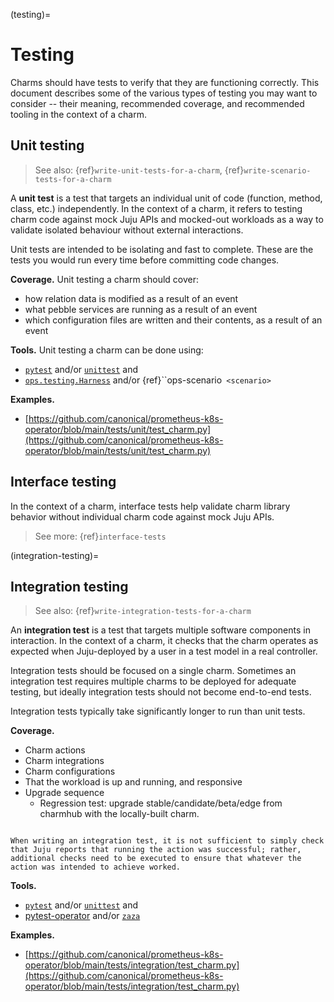 (testing)=
# Testing

Charms should have tests to verify that they are functioning correctly. This document describes some of the various types of testing you may want to consider -- their meaning, recommended coverage, and recommended tooling in the context of a charm.

<!--
These tests should cover the behaviour of the charm both in isolation (unit tests) and when used with other charms (integration tests). Charm authors should use [tox](https://tox.wiki/en/latest/index.html) to run these automated tests.

The unit and integration tests should be run on the same minor Python version as is shipped with the OS as configured under the charmcraft.yaml bases.run-on key. With tox, for Ubuntu 22.04, this can be done using:

{ref}`testenv]

basepython = python3.10
-->


## Unit testing

> See also: {ref}`write-unit-tests-for-a-charm`, {ref}`write-scenario-tests-for-a-charm`

A **unit test** is a test that targets an individual unit of code (function, method, class, etc.) independently. In the context of a charm, it refers to testing charm code against mock Juju APIs and mocked-out workloads as a way to validate isolated behaviour without external interactions.

Unit tests are intended to be isolating and fast to complete. These are the tests you would run every time before committing code changes.

**Coverage.** Unit testing a charm should cover:

- how relation data is modified as a result of an event
- what pebble services are running as a result of an event
- which configuration files are written and their contents, as a result of an event

**Tools.** Unit testing a charm can be done using:

- [`pytest`](https://pytest.org/) and/or [`unittest`](https://docs.python.org/3/library/unittest.html) and
- [`ops.testing.Harness`](https://operator-framework.readthedocs.io/en/latest/#module-ops.testing) and/or {ref}``ops-scenario` <scenario>`

<!--
Unit tests are written using the `unittest` library shipped with Python or [pytest](https://pypi.org/project/pytest/). To facilitate unit testing of charms, use the [testing harness](https://juju.is/docs/sdk/testing) specifically designed for charmed operators which is available in the [Charmed Operator SDK](https://operator-framework.readthedocs.io/en/latest/#module-ops.testing). 
-->



**Examples.**

- [https://github.com/canonical/prometheus-k8s-operator/blob/main/tests/unit/test_charm.py](https://github.com/canonical/prometheus-k8s-operator/blob/main/tests/unit/test_charm.py)

## Interface testing

In the context of a charm, interface tests help validate charm library behavior without individual charm code against mock Juju APIs. 

> See more: {ref}`interface-tests`



(integration-testing)=
## Integration testing
> See also: {ref}`write-integration-tests-for-a-charm`

An **integration test** is a test that targets multiple software components in interaction. In the context of a charm, it checks that the charm operates as expected when Juju-deployed by a user in a test model in a real controller.

Integration tests should be focused on a single charm. Sometimes an integration test requires multiple charms to be deployed for adequate testing, but ideally integration tests should not become end-to-end tests.

Integration tests typically take significantly longer to run than unit tests.

**Coverage.**

* Charm actions
* Charm integrations
* Charm configurations
* That the workload is up and running, and responsive
* Upgrade sequence
  * Regression test: upgrade stable/candidate/beta/edge from charmhub with the locally-built charm.


```{caution}

When writing an integration test, it is not sufficient to simply check that Juju reports that running the action was successful; rather, additional checks need to be executed to ensure that whatever the action was intended to achieve worked.

```

**Tools.**

- [`pytest`](https://pytest.org/) and/or [`unittest`](https://docs.python.org/3/library/unittest.html) and
- [pytest-operator](https://github.com/charmed-kubernetes/pytest-operator) and/or [`zaza`](https://github.com/openstack-charmers/zaza)


**Examples.**

- [https://github.com/canonical/prometheus-k8s-operator/blob/main/tests/integration/test_charm.py](https://github.com/canonical/prometheus-k8s-operator/blob/main/tests/integration/test_charm.py)


